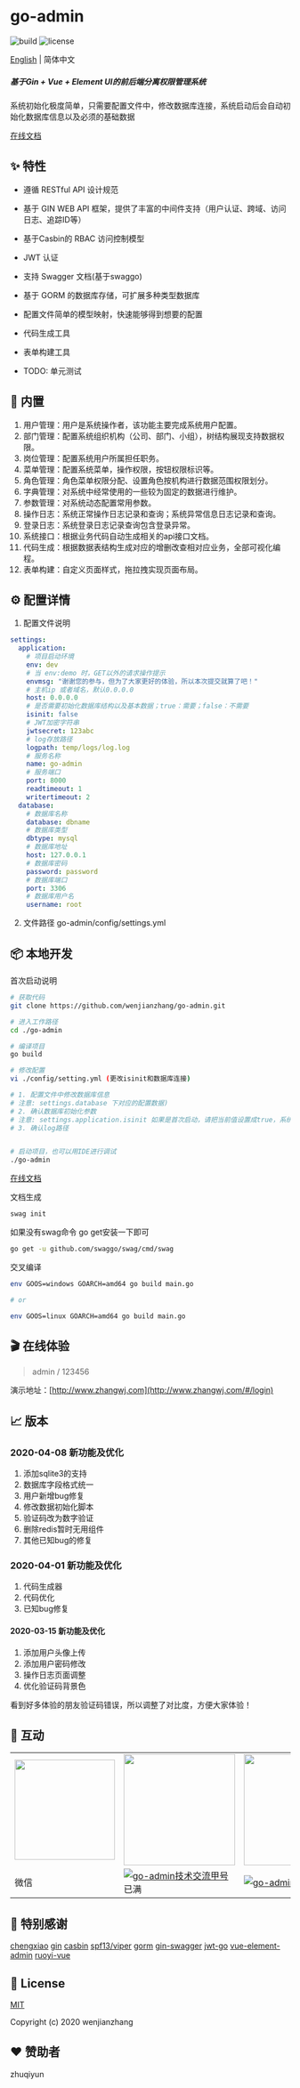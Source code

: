 #  go-admin  

![build](https://github.com/wenjianzhang/go-admin/workflows/build/badge.svg)   ![license](https://img.shields.io/github/license/mashape/apistatus.svg) 
  
  [English](./README.en.md) | 简体中文
  

##### 基于Gin + Vue + Element UI的前后端分离权限管理系统 

系统初始化极度简单，只需要配置文件中，修改数据库连接，系统启动后会自动初始化数据库信息以及必须的基础数据

[在线文档](https://wenjianzhang.github.io/go-admin-site)

## ✨ 特性

- 遵循 RESTful API 设计规范

- 基于 GIN WEB API 框架，提供了丰富的中间件支持（用户认证、跨域、访问日志、追踪ID等）

- 基于Casbin的 RBAC 访问控制模型

- JWT 认证

- 支持 Swagger 文档(基于swaggo)

- 基于 GORM 的数据库存储，可扩展多种类型数据库 

- 配置文件简单的模型映射，快速能够得到想要的配置

- 代码生成工具

- 表单构建工具

- TODO: 单元测试


## 🎁 内置

1.  用户管理：用户是系统操作者，该功能主要完成系统用户配置。
2.  部门管理：配置系统组织机构（公司、部门、小组），树结构展现支持数据权限。
3.  岗位管理：配置系统用户所属担任职务。
4.  菜单管理：配置系统菜单，操作权限，按钮权限标识等。
5.  角色管理：角色菜单权限分配、设置角色按机构进行数据范围权限划分。
6.  字典管理：对系统中经常使用的一些较为固定的数据进行维护。
7.  参数管理：对系统动态配置常用参数。
8.  操作日志：系统正常操作日志记录和查询；系统异常信息日志记录和查询。
9.  登录日志：系统登录日志记录查询包含登录异常。
10. 系统接口：根据业务代码自动生成相关的api接口文档。
11. 代码生成：根据数据表结构生成对应的增删改查相对应业务，全部可视化编程。
12. 表单构建：自定义页面样式，拖拉拽实现页面布局。

## ⚙ 配置详情

1. 配置文件说明
```yml
settings:
  application:  
    # 项目启动环境            
    env: dev  
    # 当 env:demo 时，GET以外的请求操作提示
    envmsg: "谢谢您的参与，但为了大家更好的体验，所以本次提交就算了吧！" 
    # 主机ip 或者域名，默认0.0.0.0
    host: 0.0.0.0 
    # 是否需要初始化数据库结构以及基本数据；true：需要；false：不需要 
    isinit: false  
    # JWT加密字符串
    jwtsecret: 123abc  
    # log存放路径
    logpath: temp/logs/log.log   
    # 服务名称
    name: go-admin   
    # 服务端口
    port: 8000   
    readtimeout: 1   
    writertimeout: 2 
  database:
    # 数据库名称
    database: dbname 
    # 数据库类型
    dbtype: mysql    
    # 数据库地址
    host: 127.0.0.1  
    # 数据库密码
    password: password  
    # 数据库端口
    port: 3306       
    # 数据库用户名
    username: root   
```

2. 文件路径  go-admin/config/settings.yml


## 📦 本地开发

首次启动说明

```bash
# 获取代码
git clone https://github.com/wenjianzhang/go-admin.git

# 进入工作路径
cd ./go-admin

# 编译项目
go build

# 修改配置
vi ./config/setting.yml (更改isinit和数据库连接)

# 1. 配置文件中修改数据库信息 
# 注意: settings.database 下对应的配置数据)
# 2. 确认数据库初始化参数 
# 注意: settings.application.isinit 如果是首次启动，请把当前值设置成true，系统会自动初始化数据库结构以及基本的数据信息；
# 3. 确认log路径


# 启动项目，也可以用IDE进行调试
./go-admin

```
[在线文档](https://wenjianzhang.github.io/go-admin-site)


文档生成
```bash
swag init  
```

如果没有swag命令 go get安装一下即可
```bash
go get -u github.com/swaggo/swag/cmd/swag
```

交叉编译
```bash
env GOOS=windows GOARCH=amd64 go build main.go

# or

env GOOS=linux GOARCH=amd64 go build main.go
```


## 🎬 在线体验
> admin  /  123456

演示地址：[http://www.zhangwj.com](http://www.zhangwj.com/#/login)

## 📈 版本

### 2020-04-08 新功能及优化

1. 添加sqlite3的支持
1. 数据库字段格式统一
2. 用户新增bug修复
3. 修改数据初始化脚本
4. 验证码改为数字验证 
5. 删除redis暂时无用组件
6. 其他已知bug的修复

### 2020-04-01 新功能及优化

1. 代码生成器
2. 代码优化
3. 已知bug修复

#### 2020-03-15 新功能及优化

1. 添加用户头像上传
2. 添加用户密码修改
3. 操作日志页面调整
4. 优化验证码背景色

看到好多体验的朋友验证码错误，所以调整了对比度，方便大家体验！

## 📨 互动

<table>
  <tr>
    <td><img src="https://raw.githubusercontent.com/wenjianzhang/go-admin/master/demo/wx.png" width="180px"></td>
    <td><img src="https://raw.githubusercontent.com/wenjianzhang/go-admin/master/demo/qq.png" width="200px"></td>
    <td><img src="https://raw.githubusercontent.com/wenjianzhang/go-admin/master/demo/qq2.png" width="200px"></td>
  </tr>
  <tr>
    <td>微信</td>
    <td><a target="_blank" href="https://shang.qq.com/wpa/qunwpa?idkey=1affb445445bd442312fcad9a927007db74a0cd4380bbc08a6c97d2691744869"><img border="0" src="https://pub.idqqimg.com/wpa/images/group.png" alt="go-admin技术交流甲号" title="go-admin技术交流甲号"></a>已满</td>
    <td><a target="_blank" href="https://shang.qq.com/wpa/qunwpa?idkey=0f2bf59f5f2edec6a4550c364242c0641f870aa328e468c4ee4b7dbfb392627b"><img border="0" src="https://pub.idqqimg.com/wpa/images/group.png" alt="go-admin技术交流乙号" title="go-admin技术交流乙号"></a></td>
  </tr>
</table>
  



## 🤝 特别感谢
[chengxiao](https://github.com/chengxiao)
[gin](https://github.com/gin-gonic/gin)
[casbin](https://github.com/casbin/casbin)
[spf13/viper](https://github.com/spf13/viper)
[gorm](https://github.com/jinzhu/gorm)
[gin-swagger](https://github.com/swaggo/gin-swagger)
[jwt-go](https://github.com/dgrijalva/jwt-go)
[vue-element-admin](https://github.com/PanJiaChen/vue-element-admin)
[ruoyi-vue](https://gitee.com/y_project/RuoYi-Vue)

## 🔑 License

[MIT](https://github.com/wenjianzhang/go-admin/blob/master/LICENSE.md)

Copyright (c) 2020 wenjianzhang

## ❤️ 赞助者

zhuqiyun